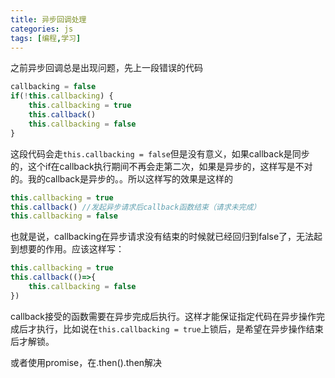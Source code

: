 ```yaml
---
title: 异步回调处理
categories: js
tags: [编程,学习]
---
```

之前异步回调总是出现问题，先上一段错误的代码
```javascript
callbacking = false
if(!this.callbacking) {
    this.callbacking = true
    this.callback()
    this.callbacking = false
}
```
这段代码会走`this.callbacking = false`但是没有意义，如果callback是同步的，这个if在callback执行期间不再会走第二次，如果是异步的，这样写是不对的。我的callback是异步的。。所以这样写的效果是这样的
```javascript
this.callbacking = true
this.callback() //发起异步请求后callback函数结束（请求未完成）
this.callbacking = false
```
也就是说，callbacking在异步请求没有结束的时候就已经回归到false了，无法起到想要的作用。应该这样写：
```javascript
this.callbacking = true
this.callback(()=>{
    this.callbacking = false
})
```
callback接受的函数需要在异步完成后执行。这样才能保证指定代码在异步操作完成后才执行，比如说在`this.callbacking = true`上锁后，是希望在异步操作结束后才解锁。

或者使用promise，在.then().then解决